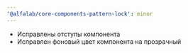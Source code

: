 ```yaml
---
'@alfalab/core-components-pattern-lock': minor
---
```


- Исправлены отступы компонента
- Исправлен фоновый цвет компонента на прозрачный
